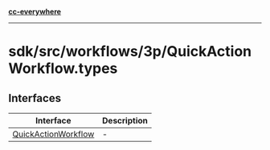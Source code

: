 [**cc-everywhere**](../../../../../index.md)

***

# sdk/src/workflows/3p/QuickActionWorkflow.types

## Interfaces

| Interface | Description |
| ------ | ------ |
| [QuickActionWorkflow](../quick-action-workflow-types/interfaces/quick-action-workflow.md) | - |
